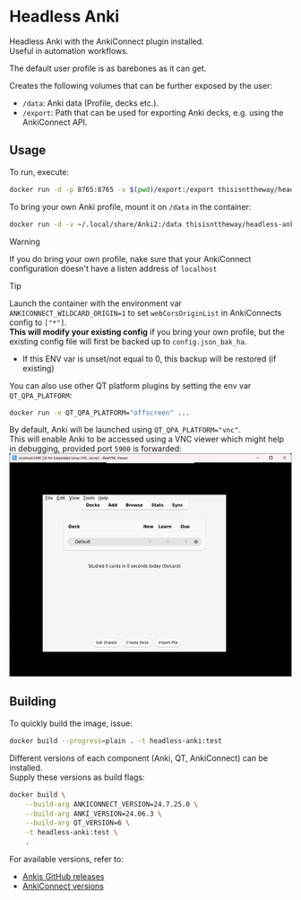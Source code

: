# Headless Anki
Headless Anki with the AnkiConnect plugin installed.  
Useful in automation workflows.

The default user profile is as barebones as it can get.

Creates the following volumes that can be further exposed by the user:
- `/data`: Anki data (Profile, decks etc.).
- `/export`: Path that can be used for exporting Anki decks, e.g. using the AnkiConnect API.

## Usage
To run, execute:
```bash
docker run -d -p 8765:8765 -v $(pwd)/export:/export thisisnttheway/headless-anki:latest
```

To bring your own Anki profile, mount it on `/data` in the container:
```bash
docker run -d -v ~/.local/share/Anki2:/data thisisnttheway/headless-anki:latest
```

> [!WARNING]
> If you do bring your own profile, nake sure that your AnkiConnect configuration doesn't have a listen address of `localhost`

> [!TIP] 
> Launch the container with the environment var `ANKICONNECT_WILDCARD_ORIGIN=1` to set `webCorsOriginList` in AnkiConnects config to `["*"]`.  
> **This will modify your existing config** if you bring your own profile, but the existing config file will first be backed up to `config.json_bak_ha`.  
> - If this ENV var is unset/not equal to 0, this backup will be restored (if existing)

You can also use other QT platform plugins by setting the env var `QT_QPA_PLATFORM`:
```bash
docker run -e QT_QPA_PLATFORM="offscreen" ...
```

By default, Anki will be launched using `QT_QPA_PLATFORM="vnc"`.  
This will enable Anki to be accessed using a VNC viewer which might help in debugging, provided port `5900` is forwarded:  
![](images/vnc_gui.png)

## Building
To quickly build the image, issue:
```bash
docker build --progress=plain . -t headless-anki:test
```

Different versions of each component (Anki, QT, AnkiConnect) can be installed.  
Supply these versions as build flags:
```bash
docker build \
    --build-arg ANKICONNECT_VERSION=24.7.25.0 \
    --build-arg ANKI_VERSION=24.06.3 \
    --build-arg QT_VERSION=6 \
    -t headless-anki:test \
    .
```

For available versions, refer to:
- [Ankis GitHub releases](https://github.com/ankitects/anki/releases)
- [AnkiConnect versions](https://git.foosoft.net/alex/anki-connect/releases)